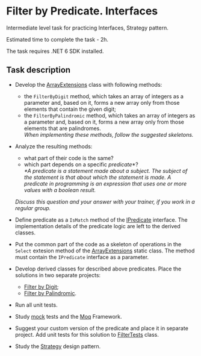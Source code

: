 # Filter by Predicate. Interfaces

Intermediate level task for practicing Interfaces, Strategy pattern.

Estimated time to complete the task - 2h.

The task requires .NET 6 SDK installed.

## Task description

- Develop the [ArrayExtensions](ArrayExtensions) class with following methods:

    - the `FilterByDigit` method, which takes an array of integers as a parameter and, based on it, forms a new array only from those elements that contain the given digit;
    - the `FilterByPalindromic` method, which takes an array of integers as a parameter and, based on it, forms a new array only from those elements that are palindromes.    
    _When implementing these methods, follow the suggested skeletons._

- Analyze the resulting methods:
    - what part of their code is the same?
    - which part depends on a specific _predicate_*?      
    _*A predicate  is a statement made about a subject. The subject of the statement is that about which the statement is made. A predicate in programming is an expression that uses one or more values with a boolean result._

    _Discuss this question and your answer with your trainer, if you work in a regular group._

- Define predicate as a `IsMatch` method of the [IPredicate](FilterByPredicate/IPredicate.cs) interface. The implementation details of the predicate logic are left to the derived classes.

- Put the common part of the code as a skeleton of operations in the `Select` extesion method of the [ArrayExtensions](FilterByPredicate) static class. The method must contain the `IPredicate` interface as a parameter.

- Develop derived classes for described above predicates. Place the solutions in two separate projects:

    - [Filter by Digit](FilerByDigit);
    - [Filter by Palindromic](FilterByPalindromic).

- Run all unit tests.

- Study [mock](http://xunitpatterns.com/Mock%20Object.html) tests and the [Moq](https://github.com/Moq/moq4/wiki/Quickstart) Framework.

- Suggest your custom version of the predicate and place it in separate project. Add unit tests for this solution to [FilterTests](FilterByPredicates.Tests/FilterTests.cs) class.

- Study the [Strategy](https://refactoring.guru/design-patterns/strategy) design pattern.
